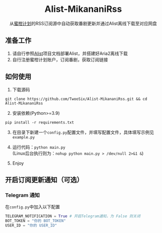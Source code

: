 <h1 align="center">
  Alist-MikananiRss
</h1>
<p align="center">
  从<a href="https://mikanani.me/">蜜柑计划</a>的RSS订阅源中自动获取番剧更新并通过Alist离线下载至对应网盘
</p>  

## 准备工作 
1. 请自行参照[Alist](https://github.com/alist-org/alist)项目文档部署Alist，并搭建好Aria2离线下载
2. 自行注册蜜柑计划账户，订阅番剧，获取订阅链接

## 如何使用
1. 下载源码
```shell
git clone https://github.com/TwooSix/Alist-MikananiRss.git && cd Alist-MikananiRss
```
2. 安装依赖(Python>=3.9)
```shell
pip install -r requirements.txt
```
3. 在目录下新建一个`config.py`配置文件，并填写配置文件，具体填写示例见`example.py`

4. 运行代码：`python main.py`  
  (Linux后台执行则为：`nohup python main.py > /dev/null 2>&1 &`)
5. Enjoy

## 开启订阅更新通知（可选）
### Telegram 通知
在`config.py`中加入以下配置
```python
TELEGRAM_NOTIFICATION = True # 开启Telegram通知，为 False 则关闭
BOT_TOKEN = "你的 BOT_TOKEN"
USER_ID = "你的 USER_ID"
```

